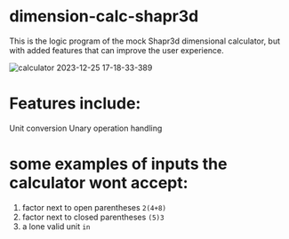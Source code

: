 # dimension-calc-shapr3d
This is the logic program of the mock Shapr3d dimensional calculator, but with added features that can improve the user experience. 

![calculator 2023-12-25 17-18-33-389](https://github.com/ldoum/dimension-calc-shapr3d/assets/107377652/c8ebab78-c0c0-4873-9db2-ced7a7374dbd)

# Features include:
Unit conversion
Unary operation handling

# some examples of inputs the calculator wont accept:
1. factor next to open parentheses
   `2(4+8)`
2. factor next to closed parentheses
   `(5)3`
3. a lone valid unit
   `in`
